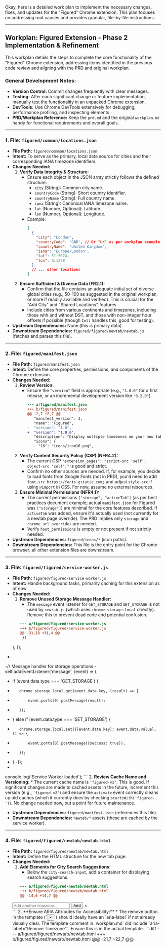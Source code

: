 Okay, here is a detailed work plan to implement the necessary changes, fixes, and updates for the "Figured" Chrome extension. This plan focuses on addressing root causes and provides granular, file-by-file instructions.

---

## **Workplan: Figured Extension - Phase 2 Implementation & Refinement**

This workplan details the steps to complete the core functionality of the "Figured" Chrome extension, addressing items identified in the previous code review and aligning with the PRD and original workplan.

### **General Development Notes:**

*   **Version Control:** Commit changes frequently with clear messages.
*   **Testing:** After each significant change or feature implementation, manually test the functionality in an unpacked Chrome extension.
*   **DevTools:** Use Chrome DevTools extensively for debugging, performance profiling, and inspecting elements.
*   **PRD/Workplan Reference:** Keep the `prd.md` and the original `workplan.md` handy for functional requirements and overall goals.

---

### **1. File: `figured/common/locations.json`**

*   **File Path:** `figured/common/locations.json`
*   **Intent:** To serve as the primary, local data source for cities and their corresponding IANA timezone identifiers.
*   **Changes Needed:**
    1.  **Verify Data Integrity & Structure:**
        *   Ensure each object in the JSON array strictly follows the defined structure:
            *   `city` (String): Common city name.
            *   `countryCode` (String): Short country identifier.
            *   `countryName` (String): Full country name.
            *   `iana` (String): Canonical IANA timezone name.
            *   `lat` (Number, Optional): Latitude.
            *   `lon` (Number, Optional): Longitude.
        *   Example:
            ```json
            [
              {
                "city": "London",
                "countryCode": "GBR", // Or "UK" as per workplan example, ensure consistency
                "countryName": "United Kingdom",
                "iana": "Europe/London",
                "lat": 51.5074,
                "lon": 0.1278
              },
              // ... other locations
            ]
            ```
    2.  **Ensure Sufficient & Diverse Data (FR2.1):**
        *   Confirm that the file contains an adequate initial set of diverse global cities (e.g., 50-100 as suggested in the original workplan, or more if readily available and verified). This is crucial for the "Add City" and "Shared Locations" features.
        *   Include cities from various continents and timezones, including those with and without DST, and those with non-integer hour offsets if possible (though `Intl` handles this, good for testing).
*   **Upstream Dependencies:** None (this is primary data).
*   **Downstream Dependencies:** `figured/figured/newtab/newtab.js` (fetches and parses this file).

---

### **2. File: `figured/manifest.json`**

*   **File Path:** `figured/manifest.json`
*   **Intent:** Define the core properties, permissions, and components of the Chrome extension.
*   **Changes Needed:**
    1.  **Review Version:**
        *   Ensure the `"version"` field is appropriate (e.g., `"1.0.0"` for a first release, or an incremental development version like `"0.2.0"`).
            ```diff
            --- a/figured/manifest.json
            +++ b/figured/manifest.json
            @@ -2,7 +2,7 @@
               "manifest_version": 3,
               "name": "Figured",
            -  "version": "1.0",
            +  "version": "1.0.0",
               "description": "Display multiple timezones on your new tab page with day/night color coding. Reimagining FIO, locally.",
               "icons": {
                 "16": "icons/icon16.png",
            ```
    2.  **Verify Content Security Policy (CSP) (NFR4.2):**
        *   The current CSP `"extension_pages": "script-src 'self'; object-src 'self';"` is good and strict.
        *   Confirm no other sources are needed. If, for example, you decide to load fonts from Google Fonts (not in PRD), you'd need to add `font-src https://fonts.gstatic.com;` and adjust `style-src` if using `@import` in CSS. For now, assume no external resources.
    3.  **Ensure Minimal Permissions (NFR4.1):**
        *   The current permissions `["storage", "activeTab"]` (as per best practices document example; actual `manifest.json` for Figured was `["storage"]`) are minimal for the core features described. If `activeTab` was added, ensure it's actually used (not currently for a newtab page override). The PRD implies only `storage` and `chrome_url_overrides` are needed.
        *   Verify `host_permissions` is empty or not present if not strictly needed.
*   **Upstream Dependencies:** `figured/icons/*` (icon paths).
*   **Downstream Dependencies:** This file is the entry point for the Chrome browser; all other extension files are downstream.

---

### **3. File: `figured/figured/service-worker.js`**

*   **File Path:** `figured/figured/service-worker.js`
*   **Intent:** Handle background tasks, primarily caching for this extension as of now.
*   **Changes Needed:**
    1.  **Remove Unused Storage Message Handler:**
        *   The `message` event listener for `GET_STORAGE` and `SET_STORAGE` is not used by `newtab.js` (which uses `chrome.storage.local` directly). Remove this to prevent dead code and potential confusion.
        ```diff
        --- a/figured/figured/service-worker.js
        +++ b/figured/figured/service-worker.js
        @@ -31,18 +31,4 @@
         })
     );
 });
-
-// Message handler for storage operations
-self.addEventListener('message', (event) => {
-    if (event.data.type === 'GET_STORAGE') {
-        chrome.storage.local.get(event.data.key, (result) => {
-            event.ports[0].postMessage(result);
-        });
-    } else if (event.data.type === 'SET_STORAGE') {
-        chrome.storage.local.set({[event.data.key]: event.data.value}, () => {
-            event.ports[0].postMessage({success: true});
-        });
-    }
-});
-
 console.log('Service Worker loaded');
        ```
    2.  **Review Cache Name and Versioning:**
        *   The current cache name is `'figured-v1'`. This is good. If significant changes are made to cached assets in the future, increment this version (e.g., `'figured-v2'`) and ensure the `activate` event correctly cleans up old caches (which it currently does by checking `startsWith('figured-')`). No change needed now, but a point for future maintenance.
*   **Upstream Dependencies:** `figured/manifest.json` (references this file).
*   **Downstream Dependencies:** `newtab/*` assets (these are cached by the service worker).

---

### **4. File: `figured/figured/newtab/newtab.html`**

*   **File Path:** `figured/figured/newtab/newtab.html`
*   **Intent:** Define the HTML structure for the new tab page.
*   **Changes Needed:**
    1.  **Add Elements for City Search Suggestions:**
        *   Below the `city-search-input`, add a container for displaying search suggestions.
        ```diff
        --- a/figured/figured/newtab/newtab.html
        +++ b/figured/figured/newtab/newtab.html
        @@ -14,6 +14,7 @@
     <div class="add-timezone-wrapper">
         <input type="text" id="city-search-input" placeholder="Add another timezone...">
         <button id="add-city-btn">Add</button>
        +        <div id="city-suggestions-container"></div> <!-- Suggestions will be populated here -->
         <div id="location-not-found-msg" style="display: none;">
             Location not found. <a href="#" id="search-on-google">Search on Google</a>
         </div>
        ```
    2.  **Ensure ARIA Attributes for Accessibility:**
        *   The remove button in the template (`<button class="remove-tz-btn">×</button>`) should ideally have an `aria-label` if not already visually clear. The template comment in `workplan.md` did include `aria-label="Remove Timezone"`. Ensure this is in the actual template.
        ```diff
        --- a/figured/figured/newtab/newtab.html
        +++ b/figured/figured/newtab/newtab.html
        @@ -21,7 +22,7 @@
         <!-- Timezone cards will be inserted here -->
         <template id="timezone-card-template">
             <div class="timezone-card">
        -                <button class="remove-tz-btn">×</button>
        +                <button class="remove-tz-btn" aria-label="Remove Timezone">×</button>
                 <div class="city-name"></div>
                 <div class="country-name"></div>
                 <div class="current-time">
        ```
*   **Upstream Dependencies:** None directly for structure, but relies on concepts from `prd.md`.
*   **Downstream Dependencies:** `figured/figured/newtab/newtab.css` (styles these elements), `figured/figured/newtab/newtab.js` (manipulates these DOM elements).

---

### **5. File: `figured/figured/newtab/newtab.css`**

*   **File Path:** `figured/figured/newtab/newtab.css`
*   **Intent:** Style the new tab page.
*   **Changes Needed:**
    1.  **Add Styles for City Search Suggestions (`#city-suggestions-container`):**
        *   Style the suggestion list to appear below the search input, with appropriate background, borders, and item styling.
        ```css
        /* Add at the end of the file or in a relevant section */
        #city-suggestions-container {
            position: absolute;
            background-color: #3f3f3f;
            border: 1px solid #555;
            border-top: none;
            border-radius: 0 0 4px 4px;
            width: calc(100% - 88px); /* Adjust based on add-city-btn width and padding */
            max-height: 200px;
            overflow-y: auto;
            z-index: 1000;
            box-shadow: 0 4px 6px rgba(0,0,0,0.1);
        }

        .suggestion-item {
            padding: 8px 12px;
            color: #e0e0e0;
            cursor: pointer;
        }

        .suggestion-item:hover {
            background-color: #555;
        }

        .suggestion-item.selected { /* Optional: for keyboard navigation */
            background-color: #1a73e8;
            color: white;
        }
        ```
        *   *Note:* The `width` for `#city-suggestions-container` might need adjustment based on the layout of `#city-search-input` and `#add-city-btn` within `.add-timezone-wrapper`. You might need to wrap the input and suggestions container in a `div` with `position: relative;` for the `position: absolute;` on the suggestions container to work as expected relative to the input.
    2.  **Style for "Location Not Found" Message:**
        *   Ensure `#location-not-found-msg` is clearly visible when displayed. The current style is `color: #ff6b6b; margin-top: 5px;`. This is likely sufficient.
    3.  **Accessibility Review - Color Contrast (NFR3.3):**
        *   Re-evaluate color contrasts for text on `.timezone-card.day`, `.timezone-card.evening`, and `.timezone-card.night` backgrounds. Use a contrast checker tool.
        *   Example adjustment if contrast is low on `.timezone-card.evening`:
            ```diff
            --- a/figured/figured/newtab/newtab.css
            +++ b/figured/figured/newtab/newtab.css
            @@ -70,7 +70,7 @@
 
             .timezone-card.evening {
                 background-color: #f0c14b; /* Existing */
            -    color: #333; /* Check contrast against #f0c14b */
            +    color: #222; /* Example: Darken if #333 was too light */
             }
 
             .timezone-card.night {
            ```
    4.  **Remove Button Styling:**
        *   Ensure `.remove-tz-btn` is easily clickable and visually distinct. The current styling (`color: #ff6b6b; font-size: 1.2em;`) is a good start. Consider adding a slight hover effect for better feedback.
        ```diff
        --- a/figured/figured/newtab/newtab.css
        +++ b/figured/figured/newtab/newtab.css
        @@ -89,6 +89,10 @@
             color: #ff6b6b;
             font-size: 1.2em;
             cursor: pointer;
        +    transition: color 0.2s ease;
        +}
        +.remove-tz-btn:hover {
        +    color: #e74c3c; /* Darker red on hover */
         }
 
         .city-name {
        ```
*   **Upstream Dependencies:** `figured/figured/newtab/newtab.html` (defines the HTML structure being styled).
*   **Downstream Dependencies:** `figured/figured/newtab/newtab.js` (may toggle classes that these styles depend on).

---

### **6. File: `figured/figured/newtab/newtab.js`**

*   **File Path:** `figured/figured/newtab/newtab.js`
*   **Intent:** Implement all core client-side logic for the extension. This is where most changes will occur.
*   **Changes Needed:**

    **A. Initialization & Setup:**
    1.  **Uncomment Event Listeners:**
        ```diff
        --- a/figured/figured/newtab/newtab.js
        +++ b/figured/figured/newtab/newtab.js
        @@ -10,6 +10,7 @@
 const homeTimezoneSelect = document.getElementById('home-timezone-select');
 const setHomeBtn = document.getElementById('set-home-btn');
 const addCityBtn = document.getElementById('add-city-btn');
+const citySuggestionsContainer = document.getElementById('city-suggestions-container');
 const citySearchInput = document.getElementById('city-search-input');
 const locationNotFoundMsg = document.getElementById('location-not-found-msg');
 
@@ -25,8 +26,8 @@
     
     // Setup event listeners
     setHomeBtn.addEventListener('click', handleSetHomeTimezone);
-    // addCityBtn.addEventListener('click', handleAddCity);
-    // citySearchInput.addEventListener('input', handleCitySearchInput);
+    addCityBtn.addEventListener('click', handleAddCity);
+    citySearchInput.addEventListener('input', debounce(handleCitySearchInput, 300)); // Added debounce
 }
 
 // Load locations data from JSON file
        ```
    2.  **Add Debounce Utility Function:**
        (Place this helper function near the top or in a utility section of the file)
        ```javascript
        // Debounce utility
        function debounce(func, delay) {
            let timeout;
            return function(...args) {
                const context = this;
                clearTimeout(timeout);
                timeout = setTimeout(() => func.apply(context, args), delay);
            };
        }
        ```

    **B. Implement Adding Timezones (FR7, FR12):**
    1.  **`handleCitySearchInput(event)` Function:**
        (This function will be called by the debounced event listener)
        ```javascript
        // Add this new function
        async function handleCitySearchInput(event) {
            const searchTerm = event.target.value.trim().toLowerCase();
            citySuggestionsContainer.innerHTML = ''; // Clear previous suggestions
            locationNotFoundMsg.style.display = 'none';

            if (searchTerm.length < 2) { // Min length to start searching
                return;
            }

            if (allLocations.length === 0) {
                await loadLocationsData(); // Ensure locations are loaded
            }

            const suggestions = allLocations.filter(loc => 
                loc.city.toLowerCase().includes(searchTerm) || 
                loc.countryName.toLowerCase().includes(searchTerm) ||
                loc.iana.toLowerCase().includes(searchTerm)
            ).slice(0, 10); // Limit to 10 suggestions for performance

            if (suggestions.length > 0) {
                suggestions.forEach(loc => {
                    const item = document.createElement('div');
                    item.classList.add('suggestion-item');
                    item.textContent = `${loc.city}, ${loc.countryName} (${loc.iana})`;
                    item.dataset.iana = loc.iana;
                    item.addEventListener('click', () => {
                        citySearchInput.value = `${loc.city}, ${loc.countryName}`;
                        citySuggestionsContainer.innerHTML = '';
                        // Optionally, directly call handleAddCity here with the selected location data
                        // For now, let user click "Add" button after selection populates input
                    });
                    citySuggestionsContainer.appendChild(item);
                });
            } else {
                // No suggestions from local data, still allow "Add" to be clicked for FR12
            }
        }
        ```
    2.  **`handleAddCity()` Function:**
        ```javascript
        // Add this new function (or modify if a stub existed)
        async function handleAddCity() {
            const searchTermOrSelected = citySearchInput.value.trim();
            citySuggestionsContainer.innerHTML = ''; // Clear suggestions

            if (!searchTermOrSelected) {
                alert("Please enter or select a city.");
                return;
            }

            if (userTimezones.length >= 24) { // FR7.2
                alert("You have reached the maximum of 24 timezones.");
                locationNotFoundMsg.textContent = "Maximum of 24 timezones reached.";
                locationNotFoundMsg.style.display = 'block';
                return;
            }

            // Try to find an exact match from suggestions or direct IANA if user pasted one
            let locationData = allLocations.find(loc => loc.iana === searchTermOrSelected); // If IANA was directly entered/selected
            if (!locationData) { // If not IANA, search by city, country from input
                 locationData = allLocations.find(loc => 
                    `${loc.city}, ${loc.countryName}`.toLowerCase() === searchTermOrSelected.toLowerCase() ||
                    loc.city.toLowerCase() === searchTermOrSelected.toLowerCase() // Simpler match if country not specified
                );
            }
            
            if (locationData) {
                if (userTimezones.some(tz => tz.iana === locationData.iana)) {
                    alert(`${locationData.city} is already in your list.`);
                    citySearchInput.value = '';
                    return;
                }

                const newTimezone = { ...locationData, userAdded: true, isHome: false };
                userTimezones.push(newTimezone); // Add to end, or implement ordering logic
                await saveUserTimezones();
                renderTimezones();
                await addSharedLocations(newTimezone); // FR8
                citySearchInput.value = '';
                locationNotFoundMsg.style.display = 'none';

            } else { // FR12 - Handling Unlisted Locations
                locationNotFoundMsg.innerHTML = `Location "${searchTermOrSelected}" not found. Try the nearest major city. 
                                                 <a href="https://www.google.com/search?q=${encodeURIComponent(searchTermOrSelected + " timezone")}" target="_blank" id="search-on-google">Search on Google</a>`;
                locationNotFoundMsg.style.display = 'block';
            }
        }
        ```

    **C. Implement "Shared Locations" Logic (FR8):**
    1.  **`addSharedLocations(addedTimezone)` Function:**
        ```javascript
        // Add this new function
        async function addSharedLocations(addedTimezone) {
            const now = new Date();
            // Determine the effective offset (including DST) for the added timezone
            // A reliable way is to format with 'Z' (UTC offset) and parse
            const addedTimezoneOffsetString = new Intl.DateTimeFormat('en-US', {
                timeZone: addedTimezone.iana,
                timeZoneName: 'longOffset'
            }).format(now);

            let newLocationsAdded = false;

            for (const loc of allLocations) {
                if (userTimezones.length >= 24) break; // Respect limit
                if (loc.iana === addedTimezone.iana || userTimezones.some(tz => tz.iana === loc.iana)) {
                    continue; // Skip if it's the added one or already present
                }

                const currentLocOffsetString = new Intl.DateTimeFormat('en-US', {
                    timeZone: loc.iana,
                    timeZoneName: 'longOffset'
                }).format(now);
                
                if (currentLocOffsetString === addedTimezoneOffsetString) {
                    const sharedTimezone = { ...loc, userAdded: false, isHome: false, sharedFrom: addedTimezone.iana };
                    userTimezones.push(sharedTimezone);
                    newLocationsAdded = true;
                }
            }

            if (newLocationsAdded) {
                await saveUserTimezones();
                renderTimezones(); // Re-render to show newly added shared locations
                console.log("Added shared locations for:", addedTimezone.city);
            }
        }
        ```

    **D. Implement Removing Timezones (FR9):**
    1.  **Uncomment Event Listener in `renderTimezones()`:**
        ```diff
        --- a/figured/figured/newtab/newtab.js
        +++ b/figured/figured/newtab/newtab.js
        @@ -158,7 +194,7 @@
         const removeBtn = cardElement.querySelector('.remove-tz-btn');
         if (removeBtn) {
             removeBtn.dataset.iana = tzData.iana;
-            // removeBtn.addEventListener('click', handleRemoveTimezone);
+            removeBtn.addEventListener('click', handleRemoveTimezone);
         }
 
         timezoneGrid.appendChild(cardElement);
        ```
    2.  **`handleRemoveTimezone(event)` Function:**
        ```javascript
        // Add this new function
        async function handleRemoveTimezone(event) {
            const ianaToRemove = event.target.dataset.iana;
            if (!ianaToRemove) return;

            userTimezones = userTimezones.filter(tz => tz.iana !== ianaToRemove);
            
            // If removing home timezone, unset it
            const homeWasRemoved = !userTimezones.some(tz => tz.isHome);
            if (homeWasRemoved && ianaToRemove === homeTimezoneSelect.value) { // Check if the *current* home selection was removed
                 const homeTimezoneData = await chrome.storage.local.get('homeTimezoneSet');
                 if(homeTimezoneData.homeTimezoneSet){ // Only if a home was actually set
                    // Decide behavior: prompt again, or just remove?
                    // For now, just remove. User can set a new one via settings (future) or by clearing all and starting over.
                    // Or, if only one timezone left, make it home?
                    // Simplest: just remove. If no home is set, the prompt might reappear if logic in checkFirstRun allows.
                    // Let's refine `checkFirstRun` to only prompt if `userTimezones` is empty or no `isHome=true` exists.
                 }
            }
            // If home was removed, and it was the *only* 'isHome=true' timezone, update 'homeTimezoneSet'
            const stillHasHome = userTimezones.some(tz => tz.isHome);
            if (!stillHasHome) {
                await chrome.storage.local.set({ homeTimezoneSet: false });
            }


            await saveUserTimezones();
            renderTimezones();
            checkFirstRun(); // Re-check if home prompt needs to be shown
        }
        ```
    3.  **Refine `checkFirstRun()` and `handleSetHomeTimezone()` for home removal:**
        In `handleSetHomeTimezone()`: Before adding new home, ensure any existing `isHome: true` flags are cleared.
        ```diff
        --- a/figured/figured/newtab/newtab.js
        +++ b/figured/figured/newtab/newtab.js
        @@ -107,6 +257,9 @@
         alert("Error setting home timezone. Data inconsistency.");
         return;
     }
+    // Clear any existing home timezone flag
+    userTimezones.forEach(tz => tz.isHome = false);
+
 
     const homeTimezone = { ...homeLocationData, isHome: true, userAdded: true };
 
        ```
        Modify `checkFirstRun` to also show prompt if no timezone has `isHome: true`.
        ```diff
        --- a/figured/figured/newtab/newtab.js
        +++ b/figured/figured/newtab/newtab.js
        @@ -61,8 +314,9 @@
 
 // Check if this is the first run (no home timezone set)
 function checkFirstRun() {
-    chrome.storage.local.get('homeTimezoneSet', (result) => {
-        if (!result.homeTimezoneSet) {
+    // Also check if userTimezones array contains any 'isHome=true'
+    const homeExistsInUserList = userTimezones.some(tz => tz.isHome);
+    chrome.storage.local.get('homeTimezoneSet', (result) => {        if (!result.homeTimezoneSet || !homeExistsInUserList) {
             homePrompt.style.display = 'block';
             populateHomeTimezoneSelect();
         } else {
        ```

    **E. Implement "Current System" Timezone Display (FR6):**
    1.  **Add to `init()` or as a user-triggered action (e.g., a button later):**
        For now, let's add it to `init()` to always try and add it if not present.
        Modify `init()`:
        ```diff
        --- a/figured/figured/newtab/newtab.js
        +++ b/figured/figured/newtab/newtab.js
        @@ -19,6 +353,7 @@
 async function init() {
     await loadLocationsData();
     await loadUserTimezones();
+    await addCurrentSystemTimezone(); // Add this call
     checkFirstRun();
     renderTimezones();
     startUpdateInterval();
        ```
    2.  **`addCurrentSystemTimezone()` Function:**
        ```javascript
        // Add this new function
        async function addCurrentSystemTimezone() {
            try {
                const systemIANA = Intl.DateTimeFormat().resolvedOptions().timeZone;
                if (userTimezones.some(tz => tz.iana === systemIANA && tz.isSystem)) {
                    return; // Already added as system timezone
                }

                // If a user-added timezone matches systemIANA, mark it or just skip adding system?
                // For now, let's add it specifically as a system one.
                // Remove any non-system one that matches systemIANA to avoid duplicates where one is user-added and one is system.
                userTimezones = userTimezones.filter(tz => !(tz.iana === systemIANA && !tz.isSystem));


                let systemLocationData = allLocations.find(loc => loc.iana === systemIANA);

                if (!systemLocationData) {
                    // If system IANA is not in our list (e.g. "Etc/GMT+5")
                    // Create a placeholder.
                    // This part can be complex as city/country might not be easily known.
                    // For V1, we might only add if it's in allLocations.
                    console.warn(`System timezone ${systemIANA} not found in locations.json. Cannot add as 'Current System'.`);
                    return; 
                }
                
                // Check if it's already present (user might have added it manually)
                const existingIndex = userTimezones.findIndex(tz => tz.iana === systemIANA);
                if (existingIndex > -1) {
                    userTimezones[existingIndex].isSystem = true; // Mark it as system
                    // Potentially move to front or a designated spot for system timezone? (Out of scope for now)
                } else {
                     if (userTimezones.length < 24) {
                        const systemTimezone = { ...systemLocationData, isSystem: true, userAdded: false, isHome: false };
                        userTimezones.unshift(systemTimezone); // Add to the beginning
                    } else {
                        console.warn("Cannot add system timezone, maximum limit reached.");
                        return;
                    }
                }
                // No need to save here if init calls loadUserTimezones after this, then save.
                // Let's ensure save happens after this. It's better to save after modifications.
                await saveUserTimezones();
                // renderTimezones() will be called in init after this.

            } catch (error) {
                console.error("Error detecting or adding system timezone:", error);
            }
        }
        ```
        *Modify `renderTimezones` to visually distinguish system timezone if desired (e.g., special icon or border - out of scope for this pass but consider for CSS).*

    **F. Performance Optimization for `startUpdateInterval()` (NFR2.2):**
    1.  **Cache Card Elements:** Instead of querying `timezoneGrid.querySelectorAll('.timezone-card')` every second, associate card elements with their timezone data when initially rendered or store references.
        *   This is a slightly more complex refactor. A simpler immediate improvement is to ensure `updateTimezoneCard` is efficient. The current `updateTimezoneCard` is already quite optimized by directly updating text content. The main cost would be the `querySelectorAll`.
        *   Let's keep the current `startUpdateInterval` for now, as its performance impact might be acceptable for up to 24 cards if `updateTimezoneCard` remains efficient. Re-evaluate after testing with 24 cards. The current approach re-fetches cards by index which is reasonably direct.

    **G. General Code Improvements:**
    1.  **Error Handling:** Add more specific `try...catch` blocks or checks for `chrome.runtime.lastError` where appropriate, especially for `chrome.storage` operations if not using promises correctly (though MV3 promises are better). The current `await chrome.storage.local.set/get` should correctly use promises.
    2.  **User Feedback (NFR3.4):** Add simple visual feedback.
        *   Example: After successfully adding a city, briefly flash a "City Added!" message or highlight the new card. (Out of scope for this detailed pass, but keep in mind).
    3.  **DST Indicator in `updateTimezoneCard`:** The `dstIndicator.style.display = isDST ? 'inline' : 'none';` is correct.

*   **Upstream Dependencies:** `figured/figured/newtab/newtab.html` (DOM structure), `figured/figured/newtab/newtab.css` (styles), `figured/common/locations.json` (data source), Chrome APIs (`storage`, `Intl`).
*   **Downstream Dependencies:** None (this is the main application logic driver).

---

This detailed work plan should guide the developer through implementing the remaining features and fixes. Remember to test thoroughly at each step.